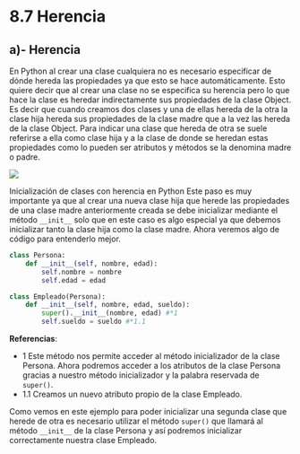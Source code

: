 # **8.7 Herencia**

## **a)- Herencia**
En Python al crear una clase cualquiera no es necesario especificar de dónde hereda las propiedades ya que esto se hace automáticamente. Esto quiere decir que al crear una clase no se especifica su herencia pero lo que hace la clase es heredar indirectamente sus propiedades de la clase Object. Es decir que cuando creamos dos clases y una de ellas hereda de la otra la clase hija hereda sus propiedades de la clase madre que a la vez las hereda de la clase Object. Para indicar una clase que hereda de otra se suele referirse a ella como clase hija y a la clase de donde se heredan estas propiedades como lo pueden ser atributos y métodos se la denomina madre o padre. 

![](https://i.imgur.com/BD4t4EM.png)

Inicialización de clases con herencia en Python
Este paso es muy importante ya que al crear una nueva clase hija que herede las propiedades de una clase madre anteriormente creada se debe inicializar mediante el método `__init__` solo que en este caso es algo especial ya que debemos inicializar tanto la clase hija como la clase madre. Ahora veremos algo de código para entenderlo mejor.

```python
class Persona:
    def __init__(self, nombre, edad):
        self.nombre = nombre
        self.edad = edad

class Empleado(Persona):
    def __init__(self, nombre, edad, sueldo):
        super().__init__(nombre, edad) #*1     
        self.sueldo = sueldo #*1.1
```

**Referencias**:
* 1 Este método nos permite acceder al método inicializador de la clase Persona. Ahora podremos acceder a los atributos de la clase Persona gracias a nuestro método inicializador y la palabra reservada de `super()`.
* 1.1 Creamos un nuevo atributo propio de la clase Empleado. 

Como vemos en este ejemplo para poder inicializar una segunda clase que herede de otra es necesario utilizar el método `super()` que llamará al método `__init__` de la clase Persona y así podremos inicializar correctamente nuestra clase Empleado.